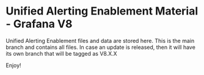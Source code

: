 # Unified Alerting Enablement Material - Grafana V8

Unified Alerting Enablement files and data are stored here. This is the main branch and contains all files.
In case an update is released, then it will have its own branch that will be tagged as V8.X.X

Enjoy!
